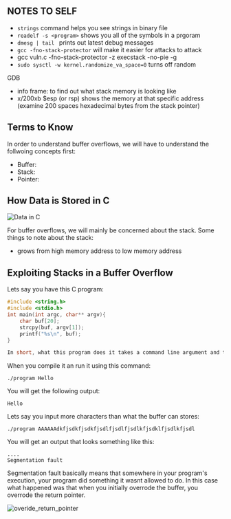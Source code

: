 ## NOTES TO SELF
* `strings` command helps you see strings in binary file
* `readelf -s <program>` shows you all of the symbols in a prgoram
* `dmesg | tail ` prints out latest debug messages
* `gcc -fno-stack-protector` will make it easier for attacks to attack
* gcc vuln.c -fno-stack-protector -z execstack -no-pie -g
* `sudo sysctl -w kernel.randomize_va_space=0` turns off random

GDB
- info frame: to find out what stack memory is looking like
- x/200xb $esp (or rsp) shows the memory at that specific address
(examine 200 spaces hexadecimal bytes from the stack pointer)

## Terms to Know
In order to understand buffer overflows, we will have to understand the follwoing concepts first:
- Buffer: 
- Stack: 
- Pointer:


## How Data is Stored in C
![Data in C](https://media.geeksforgeeks.org/wp-content/uploads/memoryLayoutC.jpg)

For buffer overflows, we will mainly be concerned about the stack. Some things to note about the stack:
- grows from high memory address to low memory address

## Exploiting Stacks in a Buffer Overflow
Lets say you have this C program:
```c
#include <string.h>
#include <stdio.h>
int main(int argc, char** argv){
	char buf[20];
	strcpy(buf, argv[1]);
	printf("%s\n", buf);
}

In short, what this program does it takes a command line argument and then copies it onto a buffer of size 20.

```
When you compile it an run it using this command:
```
./program Hello
```
You will get the following output:
```
Hello
```

Lets say you input more characters than what the buffer can stores:
```
./program AAAAAAdkfjsdkfjsdkfjsdlfjsdlfjsdlkfjsdklfjsdlkfjsdl
```
You will get an output that looks something like this:
```
....
Segmentation fault
```

Segmentation fault basically means that somewhere in your program's execution, your program did something it wasnt allowed to do. In this case what happened was that when you initially overrode the buffer, you overrode the return pointer.

![overide_return_pointer](https://www.securitysift.com/wp-content/uploads/2013/12/strcpy_bof_diagram.png)

